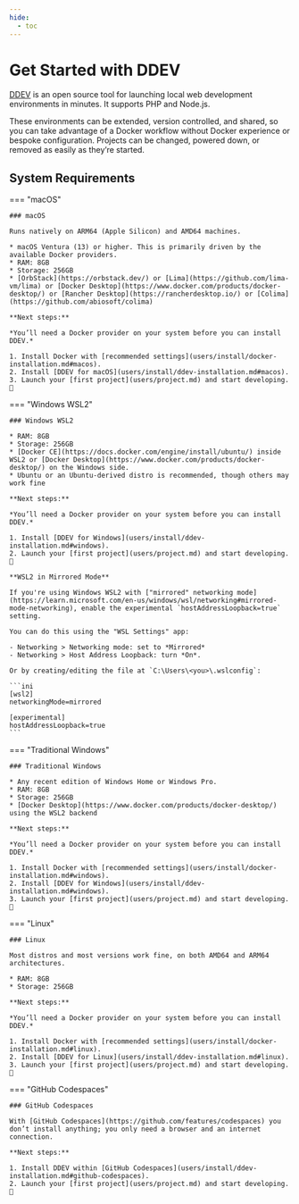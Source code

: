 ```yaml
---
hide:
  - toc
---
```


# Get Started with DDEV

[DDEV](https://github.com/ddev/ddev) is an open source tool for launching local web development environments in minutes. It supports PHP and Node.js.

These environments can be extended, version controlled, and shared, so you can take advantage of a Docker workflow without Docker experience or bespoke configuration. Projects can be changed, powered down, or removed as easily as they’re started.

## System Requirements

=== "macOS"

    ### macOS

    Runs natively on ARM64 (Apple Silicon) and AMD64 machines.

    * macOS Ventura (13) or higher. This is primarily driven by the available Docker providers.
    * RAM: 8GB
    * Storage: 256GB
    * [OrbStack](https://orbstack.dev/) or [Lima](https://github.com/lima-vm/lima) or [Docker Desktop](https://www.docker.com/products/docker-desktop/) or [Rancher Desktop](https://rancherdesktop.io/) or [Colima](https://github.com/abiosoft/colima)

    **Next steps:**

    *You’ll need a Docker provider on your system before you can install DDEV.*
    
    1. Install Docker with [recommended settings](users/install/docker-installation.md#macos).
    2. Install [DDEV for macOS](users/install/ddev-installation.md#macos).
    3. Launch your [first project](users/project.md) and start developing. 🚀

=== "Windows WSL2"

    ### Windows WSL2

    * RAM: 8GB
    * Storage: 256GB
    * [Docker CE](https://docs.docker.com/engine/install/ubuntu/) inside WSL2 or [Docker Desktop](https://www.docker.com/products/docker-desktop/) on the Windows side.
    * Ubuntu or an Ubuntu-derived distro is recommended, though others may work fine

    **Next steps:**

    *You’ll need a Docker provider on your system before you can install DDEV.*
    
    1. Install [DDEV for Windows](users/install/ddev-installation.md#windows).
    2. Launch your [first project](users/project.md) and start developing. 🚀

    **WSL2 in Mirrored Mode**

    If you're using Windows WSL2 with ["mirrored" networking mode](https://learn.microsoft.com/en-us/windows/wsl/networking#mirrored-mode-networking), enable the experimental `hostAddressLoopback=true` setting.

    You can do this using the "WSL Settings" app:

    - Networking > Networking mode: set to *Mirrored*
    - Networking > Host Address Loopback: turn *On*.

    Or by creating/editing the file at `C:\Users\<you>\.wslconfig`:

    ```ini
    [wsl2]
    networkingMode=mirrored

    [experimental]
    hostAddressLoopback=true
    ```

=== "Traditional Windows"

    ### Traditional Windows

    * Any recent edition of Windows Home or Windows Pro.
    * RAM: 8GB
    * Storage: 256GB
    * [Docker Desktop](https://www.docker.com/products/docker-desktop/) using the WSL2 backend

    **Next steps:**

    *You’ll need a Docker provider on your system before you can install DDEV.*
    
    1. Install Docker with [recommended settings](users/install/docker-installation.md#windows).
    2. Install [DDEV for Windows](users/install/ddev-installation.md#windows).
    3. Launch your [first project](users/project.md) and start developing. 🚀

=== "Linux"

    ### Linux

    Most distros and most versions work fine, on both AMD64 and ARM64 architectures.

    * RAM: 8GB
    * Storage: 256GB

    **Next steps:**

    *You’ll need a Docker provider on your system before you can install DDEV.*
    
    1. Install Docker with [recommended settings](users/install/docker-installation.md#linux).
    2. Install [DDEV for Linux](users/install/ddev-installation.md#linux).
    3. Launch your [first project](users/project.md) and start developing. 🚀

=== "GitHub Codespaces"

    ### GitHub Codespaces

    With [GitHub Codespaces](https://github.com/features/codespaces) you don’t install anything; you only need a browser and an internet connection.

    **Next steps:**

    1. Install DDEV within [GitHub Codespaces](users/install/ddev-installation.md#github-codespaces).
    2. Launch your [first project](users/project.md) and start developing. 🚀

